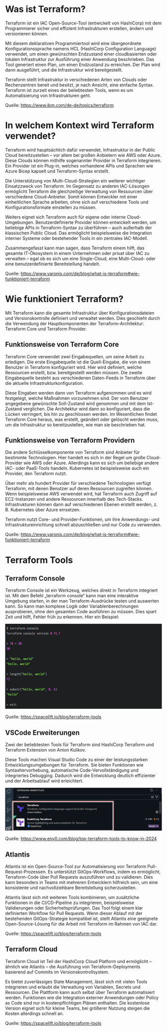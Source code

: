 # Was ist Terraform?

Terraform ist ein IAC Open-Source-Tool (entwickelt von HashiCorp) mit dem Programmierer sicher und effizient Infrastrukturen erstellen, ändern und versionieren können. 

Mit diesem deklarativen Programmiertool wird eine übergeordnete Konfigurationssprache namens HCL (HashiCorp Configuration Language) verwendet, um einen gewünschten Endzustand einer cloudbasierten oder lokalen Infrastruktur zur Ausführung einer Anwendung beschrieben. Das Tool generiert einen Plan, um einen Endzustand zu erreichen. Der Plan wird dann ausgeführt, und die Infrastruktur wird bereitgestellt.

Terraform stellt Infrastruktur in verschiedenen Arten von Clouds oder Rechenzentren bereit und besitzt, je nach Ansicht, eine einfache Syntax. Terraform ist zurzeit eines der beliebtesten Tools, wenn es um Automatisierung von Infrastrukturen geht. 

Quelle: https://www.ibm.com/de-de/topics/terraform

# In welchem Kontext wird Terraform verwendet?

Terraform wird hauptsächlich dafür verwendet, Infrastruktur in der Public Cloud bereitzustellen – vor allem bei großen Anbietern wie AWS oder Azure. Diese Clouds können mithilfe sogenannter Provider in Terraform integrieren. Ein Provider ist ein Plug-in, welches vorhandene APIs und Sprachen wie Azure Bicep kapselt und Terraform-Syntax erstellt.

Die Unterstützung von Multi-Cloud-Strategien ein weiterer wichtiger Einsatzzweck von Terraform. Im Gegensatz zu anderen IAC-Lösungen ermöglicht Terraform die gleichzeitige Verwaltung von Ressourcen über verschiedene Cloud-Anbieter. Somit können Entwickler mit einer einheitlichen Sprache arbeiten, ohne sich auf verschiedene Tools und Konfigurationsformate einstellen zu müssen.

Weiters eignet sich Terraform auch für eigene oder interne Cloud-Umgebungen. Benutzerdefinierte Provider können entwickelt werden, um beliebige APIs in Terraform-Syntax zu überführen – auch außerhalb der klassischen Public Cloud. Das ermöglicht beispielsweise die Integration interner Systeme oder bestehender Tools in ein zentrales IAC-Modell.

Zusammengefasst kann man sagen, dass Terraform einem hilft, das gesamte IT-Ökosystem in einem Unternehmen oder privat über IAC zu verwalten – egal ob es sich um eine Single-Cloud, eine Multi-Cloud- oder eine benutzerdefinierte Bereitstellung handelt.

Quelle: https://www.varonis.com/de/blog/what-is-terraform#wie-funktioniert-terraform

# Wie funktioniert Terraform?

Mit Terraform kann die gesamte Infrastruktur über Konfigurationsdateien und Versionskontrolle definiert und verwaltet werden. Dies geschieht durch die Verwendung der Hauptkomponenten der Terraform-Architektur: Terraform Core und Terraform Provider.

## Funktionsweise von Terraform Core

Terraform Core verwendet zwei Eingabequellen, um seine Arbeit zu erledigen. Die erste Eingabequelle ist die Quell-Eingabe, die von einem Benutzer in Terraform konfiguriert wird. Hier wird definiert, welche Ressourcen erstellt, bzw. bereitgestellt werden müssen. Die zweite Eingabequelle besteht aus verschiedenen Daten-Feeds in Terraform über die aktuelle Infrastrukturkonfiguration.

Diese Eingaben werden dann von Terraform aufgenommen und es wird festgelegt, welche Maßnahmen vorzunehmen sind. Der vom Benutzer angegebene gewünschte Soll-Zustand wird genommen und mit dem Ist-Zustand verglichen. Die Architektur wird dann so konfiguriert, dass die Lücken verringert, bis hin zu geschlossen werden. Im Wesentlichen findet Terraform Core heraus, was erstellt, geändert oder gelöscht werden muss, um die Infrastruktur so bereitzustellen, wie man sie beschrieben hat.

## Funktionsweise von Terraform Providern

Die andere Schlüsselkomponente von Terraform sind Anbieter für bestimmte Technologien. Hier handelt es sich in der Regel um große Cloud-Provider wie AWS oder Azure. Allerdings kann es sich um beliebige andere IAC- oder PaaS-Tools handeln. Kubernetes ist beispielsweise auch ein Provider, den Terraform nutzt.

Über mehr als hundert Provider für verschiedene Technologien verfügt Terraform, mit denen Benutzer auf deren Ressourcen zugreifen können. Wenn beispielsweise AWS verwendet wird, hat Terraform auch Zugriff auf EC2-Instanzen und andere Ressourcen innerhalb des Tech-Stacks. Infrastrukturen können dann auf verschiedenen Ebenen erstellt werden, z. B. Kubernetes über Azure einsetzen.

Terraform nutzt Core- und Provider-Funktionen, um ihre Anwendungs- und Infrastruktureinrichtung schnell abzuschließen und nur Code zu verwenden.

Quelle: https://www.varonis.com/de/blog/what-is-terraform#wie-funktioniert-terraform

# Terraform Tools

## Terraform Console

Terraform Console ist ein Werkzeug, welches direkt in Terraform integriert ist. Mit dem Befehl „terraform console“ kann man eine interaktive Umgebung starten, in der man Terraform-Ausdrücke testen und auswerten kann. So kann man komplexe Logik oder Variablenberechnungen ausprobieren, ohne den gesamten Code ausführen zu müssen. Dies spart Zeit und hilft, Fehler früh zu erkennen. Hier ein Beispiel:

![Terraform Console Terminal](assets/1.png)

Quelle: https://spacelift.io/blog/terraform-tools

## VSCode Erweiterungen

Zwei der beliebtesten Tools für Terraform sind HashiCorp Terraform und Terraform Extension von Anton Kulikov.

Diese Tools machen Visual Studio Code zu einer der leistungsstarken Entwicklungsumgebungen für Terraform. Sie bieten Funktionen wie Syntaxhervorhebung, automatische Code-Vervollständigung und integriertes Debugging. Dadurch wird die Entwicklung deutlich effizienter und der Arbeitsablauf wird erleichtert.

![Terraform Tools](assets/2.png)

Quelle: https://www.env0.com/blog/top-terraform-tools-to-know-in-2024
 
## Atlantis

Atlantis ist ein Open-Source-Tool zur Automatisierung von Terraform Pull-Request-Prozessen. Es unterstützt GitOps-Workflows, indem es ermöglicht, Terraform-Code über Pull Requests auszuführen und zu validieren. Dies kann besonders in Teams mit mehreren Entwicklern hilfreich sein, um eine konsistente und nachvollziehbare Bereitstellung sicherzustellen.

Atlantis lässt sich mit weiteren Tools kombinieren, um zusätzliche Funktionen in die CI/CD-Pipeline zu integrieren, beispielsweise Validierungen oder Sicherheitsprüfungen. Das Tool folgt einem klar definierten Workflow für Pull Requests. Wenn dieser Ablauf mit der bestehenden GitOps-Strategie kompatibel ist, stellt Atlantis eine geeignete Open-Source-Lösung für die Arbeit mit Terraform im Rahmen von IAC dar.

Quelle: https://spacelift.io/blog/terraform-tools

## Terraform Cloud

Terraform Cloud ist Teil der HashiCorp Cloud Platform und ermöglicht – ähnlich wie Atlantis – die Ausführung von Terraform-Deployments basierend auf Commits im Versionskontrollsystem.

Es bietet zuverlässiges State Management, lässt sich mit vielen Tools integrieren und erlaubt die Verwaltung von Variablen, Secrets und Ressourcen. Die Plattform kann auch selbst über Terraform automatisiert werden. Funktionen wie die Integration externer Anwendungen oder Policy as Code sind nur in kostenpflichtigen Plänen enthalten. Die kostenlose Version eignet sich für kleine Teams, bei größerer Nutzung steigen die Kosten allerdings schnell an.

Quelle: https://spacelift.io/blog/terraform-tools
